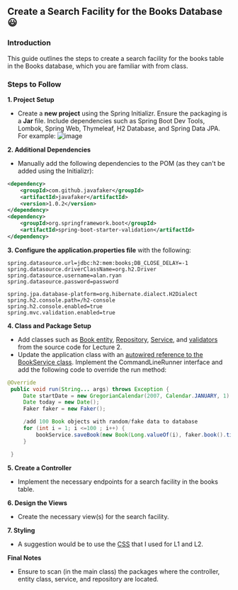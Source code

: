 ## Create a Search Facility for the Books Database :smiley:

### Introduction
This guide outlines the steps to create a search facility for the books table in the Books database, which you are familiar with from class.

### Steps to Follow

**1. Project Setup**
   - Create a **new project** using the Spring Initializr. Ensure the packaging is a **Jar** file. Include dependencies such as Spring Boot Dev Tools, Lombok, Spring Web, Thymeleaf, H2 Database, and Spring Data JPA. For example:
   ![image](https://github.com/lit-alan/SD4-Adv-Enterprise-App-Development/assets/4732629/8b8d18aa-323c-49d1-81d6-852f05840cfd)
 

**2. Additional Dependencies**
   - Manually add the following dependencies to the POM (as they can't be added using the Initializr):

```xml
<dependency>
    <groupId>com.github.javafaker</groupId>
    <artifactId>javafaker</artifactId>
    <version>1.0.2</version>
</dependency>
<dependency>
    <groupId>org.springframework.boot</groupId>
    <artifactId>spring-boot-starter-validation</artifactId>
</dependency>
 ```

**3. Configure the application.properties file** with the following:
   
```properties
spring.datasource.url=jdbc:h2:mem:books;DB_CLOSE_DELAY=-1
spring.datasource.driverClassName=org.h2.Driver
spring.datasource.username=alan.ryan
spring.datasource.password=password

spring.jpa.database-platform=org.hibernate.dialect.H2Dialect
spring.h2.console.path=/h2-console
spring.h2.console.enabled=true
spring.mvc.validation.enabled=true
```

**4. Class and Package Setup**
   - Add classes such as [Book entity](https://github.com/lit-alan/SD4-Adv-Enterprise-App-Development/blob/master/Lectures/L2/L2_Validation/src/main/java/sd4/com/model/Book.java), [Repository](https://github.com/lit-alan/SD4-Adv-Enterprise-App-Development/blob/master/Lectures/L2/L2_Validation/src/main/java/sd4/com/repository/BookRepository.java), [Service](https://github.com/lit-alan/SD4-Adv-Enterprise-App-Development/blob/master/Lectures/L2/L2_Validation/src/main/java/sd4/com/service/BookService.java), and [validators](https://github.com/lit-alan/SD4-Adv-Enterprise-App-Development/tree/master/Lectures/L2/L2_Validation/src/main/java/sd4/com/validators) from the source code for Lecture 2.
   - Update the application class with an [autowired reference to the BookService class](https://github.com/lit-alan/SD4-Adv-Enterprise-App-Development/blob/master/Lectures/L2/L2_Validation/src/main/java/sd4/com/application/L2_Validation.java). Implement the CommandLineRunner interface and add the following code to override the run method:
   ```java
   @Override
    public void run(String... args) throws Exception {
        Date startDate = new GregorianCalendar(2007, Calendar.JANUARY, 1).getTime();
        Date today = new Date();
        Faker faker = new Faker();

        /add 100 Book objects with random/fake data to database
        for (int i = 1; i <=100 ; i++) {
            bookService.saveBook(new Book(Long.valueOf(i), faker.book().title(), faker.book().publisher(),faker.date().between(startDate, today) , faker.number().randomDouble(2,5,35), faker.code().isbn13(true) ,faker.number().numberBetween(1,15)));
        }

    }

   ```
**5. Create a Controller**
   - Implement the necessary endpoints for a search facility in the books table.

**6. Design the Views**
   - Create the necessary view(s) for the search facility.

**7. Styling**
   - A suggestion would be to use the [CSS](https://github.com/lit-alan/SD4-Adv-Enterprise-App-Development/blob/master/Lectures/L2/L2_Validation/src/main/resources/static/assets/css/style.css) that I used for L1 and L2. 

**Final Notes**
   - Ensure to scan (in the main class) the packages where the controller, entity class, service, and repository are located.
